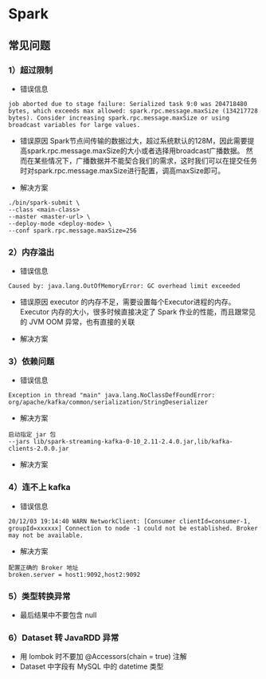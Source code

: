 # Spark
## 常见问题
### 1）超过限制
- 错误信息

```
job aborted due to stage failure: Serialized task 9:0 was 204718480 bytes, which exceeds max allowed: spark.rpc.message.maxSize (134217728 bytes). Consider increasing spark.rpc.message.maxSize or using broadcast variables for large values.
```

- 错误原因
Spark节点间传输的数据过大，超过系统默认的128M，因此需要提高spark.rpc.message.maxSize的大小或者选择用broadcast广播数据。
然而在某些情况下，广播数据并不能契合我们的需求，这时我们可以在提交任务时对spark.rpc.message.maxSize进行配置，调高maxSize即可。

- 解决方案

```
./bin/spark-submit \
--class <main-class>
--master <master-url> \
--deploy-mode <deploy-mode> \
--conf spark.rpc.message.maxSize=256
```
### 2）内存溢出
- 错误信息

```
Caused by: java.lang.OutOfMemoryError: GC overhead limit exceeded
```

- 错误原因
executor 的内存不足，需要设置每个Executor进程的内存。
Executor 内存的大小，很多时候直接决定了 Spark 作业的性能，而且跟常见的 JVM OOM 异常，也有直接的关联

- 解决方案
### 3）依赖问题
- 错误信息

```
Exception in thread "main" java.lang.NoClassDefFoundError: org/apache/kafka/common/serialization/StringDeserializer
```

- 解决方案
```
启动指定 jar 包
--jars lib/spark-streaming-kafka-0-10_2.11-2.4.0.jar,lib/kafka-clients-2.0.0.jar
```

- 解决方案

### 4）连不上 kafka
- 错误信息

```
20/12/03 19:14:40 WARN NetworkClient: [Consumer clientId=consumer-1, groupId=xxxxxx] Connection to node -1 could not be established. Broker may not be available.
```

- 解决方案
```
配置正确的 Broker 地址
broken.server = host1:9092,host2:9092
```

### 5）类型转换异常
- 最后结果中不要包含 null

### 6）Dataset<Row> 转 JavaRDD<T> 异常
- 用 lombok 时不要加 @Accessors(chain = true) 注解
- Dataset<Row> 中字段有 MySQL 中的 datetime 类型